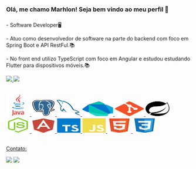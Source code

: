 ### Olá, me chamo Marhlon! Seja bem vindo ao meu perfil 👋

###
<p>- Software Developer🖥️<p/>
<p>- Atuo como desenvolvedor de software na parte do backend com foco em Spring Boot e API RestFul.📚<p/>
<p>- No front end utilizo TypeScript com foco em Angular e estudou estudando Flutter para dispositivos móveis.📚<p/>

  <a href="https://github.com/marhlonkorb" target="_blank">
  <img height = "180em" src = "https://github-readme-stats.vercel.app/api?username=marhlonkorb&show_icons=true&theme=dark&include_all_commits=true&count_private=true" />
  <img height = "180em" src = "https://github-readme-stats.vercel.app/api/top-langs/?username=marhlonkorb&layout=compact&langs_count=7&theme=dark" />
</div>

  <div style = "display: inline"> <br>
  <img height = "60" width = "65" src = "https://github.com/devicons/devicon/blob/master/icons/java/java-original-wordmark.svg">  
  <img height = "45" width = "65" src = "https://github.com/devicons/devicon/blob/master/icons/postgresql/postgresql-original.svg">
  <img height = "45" width = "65" src = "https://github.com/devicons/devicon/blob/master/icons/mysql/mysql-original.svg">
  <img alt = "dart" height = "40" width = "85" src = "https://github.com/devicons/devicon/blob/master/icons/dart/dart-original.svg">
  <img alt = "git" height = "40" width = "80" src = "https://github.com/devicons/devicon/blob/master/icons/git/git-original.svg"/>
         <img height = "40" width = "65" src="https://raw.githubusercontent.com/devicons/devicon/master/icons/spring/spring-plain.svg">
             <img height = "43" width = "65" src="https://raw.githubusercontent.com/devicons/devicon/master/icons/nodejs/nodejs-plain.svg">
                 <img height = "40" width = "65"  src="https://raw.githubusercontent.com/devicons/devicon/master/icons/angularjs/angularjs-plain.svg">
         <img height = "40" width = "65"   src="https://raw.githubusercontent.com/devicons/devicon/master/icons/typescript/typescript-plain.svg">
     <img height = "40" width = "65" src="https://raw.githubusercontent.com/devicons/devicon/master/icons/javascript/javascript-plain.svg">
     <img height = "40" width = "65" src="https://raw.githubusercontent.com/devicons/devicon/master/icons/html5/html5-original.svg">
         <img height = "40" width = "65" src="https://raw.githubusercontent.com/devicons/devicon/master/icons/css3/css3-original.svg">
</div>
  
 <div><p><br>Contato: </p><a href="https://www.linkedin.com/in/marhlon-korb-de-oliveira-70282a78/" target="_blank"><img src="https://img.shields.io/badge/-LinkedIn-%230077B5?style=for-the-badge&logo=linkedin&logoColor=white" target="_blank"></a> <a href = "mailto:marhlonkorb@hotmail.com"><img src="https://img.shields.io/badge/-Gmail-%23333?style=for-the-badge&logo=gmail&logoColor=white" target="_blank"></a>
<div align = "center"></div>
